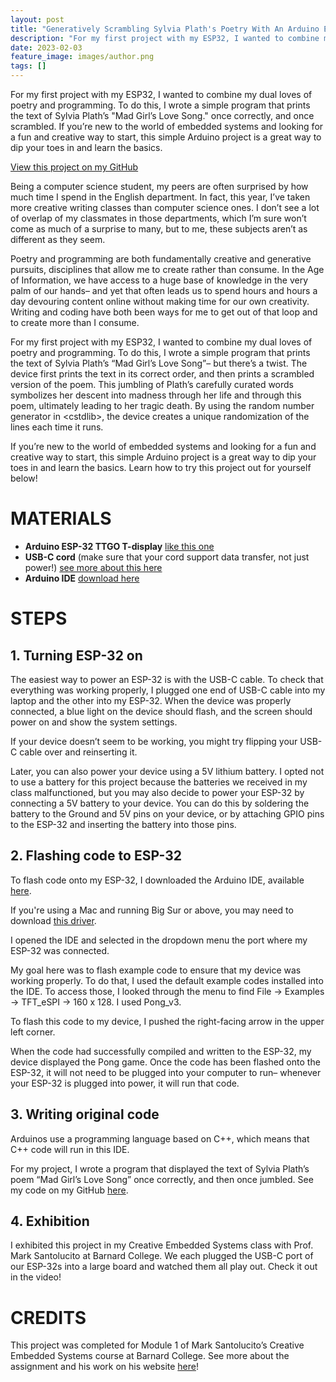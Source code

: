 ```yaml
---
layout: post
title: "Generatively Scrambling Sylvia Plath's Poetry With An Arduino ESP-32"
description: "For my first project with my ESP32, I wanted to combine my dual loves of poetry and programming. To do this, I wrote a simple program that prints the text of Sylvia Plath’s "Mad Girl’s Love Song." once correctly, and once scrambled. If you’re new to the world of embedded systems and looking for a fun and creative way to start, this simple Arduino project is a great way to dip your toes in and learn the basics."
date: 2023-02-03
feature_image: images/author.png
tags: []
---
```


For my first project with my ESP32, I wanted to combine my dual loves of poetry and programming. To do this, I wrote a simple program that prints the text of Sylvia Plath’s "Mad Girl’s Love Song." once correctly, and once scrambled. If you’re new to the world of embedded systems and looking for a fun and creative way to start, this simple Arduino project is a great way to dip your toes in and learn the basics. 

<!--more-->

[View this project on my GitHub](https://github.com/catherine-o-brien/module1)

Being a computer science student, my peers are often surprised by how much time I spend in the English department. In fact, this year, I’ve taken more creative writing classes than computer science ones. I don’t see a lot of overlap of my classmates in those departments, which I’m sure won’t come as much of a surprise to many, but to me, these subjects aren’t as different as they seem. 

Poetry and programming are both fundamentally creative and generative pursuits, disciplines that allow me to create rather than consume. In the Age of Information, we have access to a huge base of knowledge in the very palm of our hands– and yet that often leads us to spend hours and hours a day devouring content online without making time for our own creativity. Writing and coding have both been ways for me to get out of that loop and to create more than I consume. 

For my first project with my ESP32, I wanted to combine my dual loves of poetry and programming. To do this, I wrote a simple program that prints the text of Sylvia Plath’s “Mad Girl’s Love Song”– but there’s a twist. The device first prints the text in its correct order, and then prints a scrambled version of the poem. This jumbling of Plath’s carefully curated words symbolizes her descent into madness through her life and through this poem, ultimately leading to her tragic death. By using the random number generator in \<cstdlib\>, the device creates a unique randomization of the lines each time it runs. 

If you’re new to the world of embedded systems and looking for a fun and creative way to start, this simple Arduino project is a great way to dip your toes in and learn the basics. Learn how to try this project out for yourself below!

<!--more-->

# MATERIALS

* **Arduino ESP-32 TTGO T-display** [like this one](https://www.amazon.com/LILYGO-T-Display-Arduino-Development-CH9102F/dp/B099MPFJ9M)
* **USB-C cord** (make sure that your cord support data transfer, not just power!) [see more about this here](https://www.dignited.com/50330/usb-data-cable-vs-usb-charging-cable/)
* **Arduino IDE** [download here](https://support.arduino.cc/hc/en-us/articles/360019833020-Download-and-install-Arduino-IDE) 


# STEPS

## 1. Turning ESP-32 on
The easiest way to power an ESP-32 is with the USB-C cable. To check that everything was working properly, I plugged one end of USB-C cable into my laptop and the other into my ESP-32. When the device was properly connected, a blue light on the device should flash, and the screen should power on and show the system settings. 

If your device doesn’t seem to be working, you might try flipping your USB-C cable over and reinserting it.

Later, you can also power your device using a 5V lithium battery. I opted not to use a battery for this project because the batteries we received in my class malfunctioned, but you may also decide to power your ESP-32 by connecting a 5V battery to your device. You can do this by soldering the battery to the Ground and 5V pins on your device, or by attaching GPIO pins to the ESP-32 and inserting the battery into those pins. 

## 2. Flashing code to ESP-32
To flash code onto my ESP-32, I downloaded the Arduino IDE, available [here](https://www.arduino.cc/en/software). 

If you're using a Mac and running Big Sur or above, you may need to download [this driver](http://www.wch-ic.com/downloads/CH341SER_MAC_ZIP.html). 

I opened the IDE and selected in the dropdown menu the port where my ESP-32 was connected.

My goal here was to flash example code to ensure that my device was working properly. To do that, I used the default example codes installed into the IDE. To access those, I looked through the menu to find File → Examples → TFT_eSPI → 160 x 128. I used Pong_v3. 

To flash this code to my device, I pushed the right-facing arrow in the upper left corner. 

When the code had successfully compiled and written to the ESP-32, my device displayed the Pong game. Once the code has been flashed onto the ESP-32, it will not need to be plugged into your computer to run– whenever your ESP-32 is plugged into power, it will run that code. 

## 3. Writing original code
Arduinos use a programming language based on C++, which means that C++ code will run in this IDE. 

For my project, I wrote a program that displayed the text of Sylvia Plath’s poem “Mad Girl’s Love Song” once correctly, and then once jumbled. See my code on my GitHub [here](http://www.wch-ic.com/downloads/CH341SER_MAC_ZIP.html). 

## 4. Exhibition
I exhibited this project in my Creative Embedded Systems class with Prof. Mark Santolucito at Barnard College. We each plugged the USB-C port of our ESP-32s into a large board and watched them all play out. Check it out in the video!

# CREDITS

This project was completed for Module 1 of Mark Santolucito’s Creative Embedded Systems course at Barnard College. See more about the assignment and his work on his website [here](http://www.marksantolucito.com/COMS3930/spring2023/mod1)!